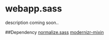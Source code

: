 webapp.sass
===========


description coming soon..

##Dependency
[normalize.sass](https://github.com/leventekk/normalize.sass)
[modernizr-mixin](https://github.com/danielguillan/modernizr-mixin.git)